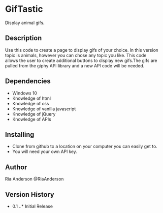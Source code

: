 # GifTastic
Display animal gifs.
 
## Description
Use this code to create a page to display gifs of your choice. In this version topic is animals, however you can chose any topic you like. This code allows the user to create additional buttons to display new gifs.The gifs are pulled from the giphy API library and a new API code will be needed. 
 
## Dependencies
* Windows 10
* Knowledge of html
* Knowledge of css
* Knowledge of vanilla javascript
* Knowledge of jQuery
* Knowledge of APIs

 
## Installing
* Clone from github to a location on your computer you can easily get to.
* You will need your own API key.
 
## Author
Ria Anderson
@RiaAnderson
 
## Version History
* 0.1
..* Initial Release
